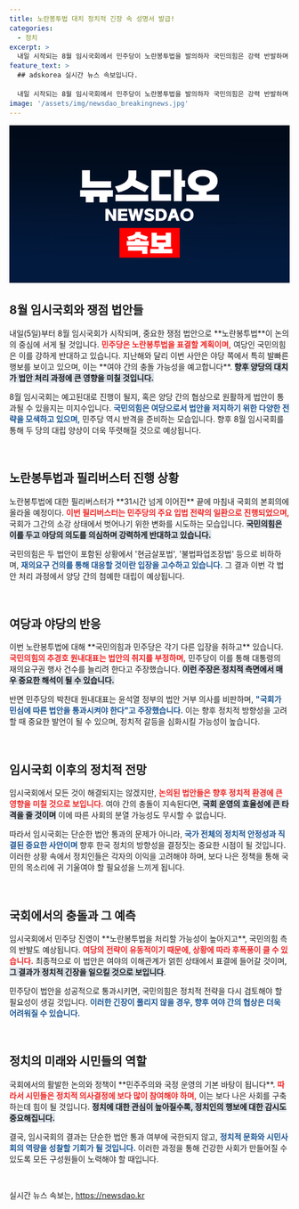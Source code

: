 ```yaml
---
title: 노란봉투법 대치 정치적 긴장 속 성명서 발급!
categories:
  - 정치
excerpt: >
  내일 시작되는 8월 임시국회에서 민주당이 노란봉투법을 발의하자 국민의힘은 강력 반발하며 재의요구 건의로 맞서겠다고 밝혔습니다. 여야의 대치가 불가피한 상황, 과연 국회는 어떤 결정을 내릴까요?
feature_text: >
  ## adskorea 실시간 뉴스 속보입니다.

  내일 시작되는 8월 임시국회에서 민주당이 노란봉투법을 발의하자 국민의힘은 강력 반발하며 재의요구 건의로 맞서겠다고 밝혔습니다. 여야의 대치가 불가피한 상황, 과연 국회는 어떤 결정을 내릴까요?
image: '/assets/img/newsdao_breakingnews.jpg'
---
```


<p><img src="/assets/img/newsdao_breakingnews.jpg" alt="adskorea 속보" /></p>

<h2 data-ke-size="size26">8월 임시국회와 쟁점 법안들</h2>

<p data-ke-size="size16">내일(5일)부터 8월 임시국회가 시작되며, 중요한 쟁점 법안으로 **노란봉투법**이 논의의 중심에 서게 될 것입니다. <b><span style="color: #ee2323;">민주당은 노란봉투법을 표결할 계획이며,</span></b> 여당인 국민의힘은 이를 강하게 반대하고 있습니다. 지난해와 달리 이번 사안은 야당 쪽에서 특히 발빠른 행보를 보이고 있으며, 이는 **여야 간의 충돌 가능성을 예고합니다**. <b><span style="background-color: #21538527;">향후 양당의 대치가 법안 처리 과정에 큰 영향을 미칠 것입니다.</span></b></p>

<p data-ke-size="size16">8월 임시국회는 예고된대로 진행이 될지, 혹은 양당 간의 협상으로 원활하게 법안이 통과될 수 있을지는 미지수입니다. <b><span style="color: #1a5490;">국민의힘은 여당으로서 법안을 저지하기 위한 다양한 전략을 모색하고 있으며,</span></b> 민주당 역시 반격을 준비하는 모습입니다. 향후 8월 임시국회를 통해 두 당의 대립 양상이 더욱 뚜렷해질 것으로 예상됩니다.</p>

<p data-ke-size="size16">&nbsp;</p>

<h2 data-ke-size="size26">노란봉투법과 필리버스터 진행 상황</h2>

<p data-ke-size="size16">노란봉투법에 대한 필리버스터가 **31시간 넘게 이어진** 끝에 마침내 국회의 본회의에 올라올 예정이다. <b><span style="color: #ee2323;">이번 필리버스터는 민주당의 주요 입법 전략의 일환으로 진행되었으며,</span></b> 국회가 그간의 소강 상태에서 벗어나기 위한 변화를 시도하는 모습입니다. <b><span style="background-color: #21538527;">국민의힘은 이를 두고 야당의 의도를 의심하며 강력하게 반대하고 있습니다.</span></b></p>

<p data-ke-size="size16">국민의힘은 두 법안이 포함된 상황에서 '현금살포법', '불법파업조장법' 등으로 비하하며, <b><span style="color: #1a5490;">재의요구 건의를 통해 대응할 것이란 입장을 고수하고 있습니다.</span></b> 그 결과 이번 각 법안 처리 과정에서 양당 간의 첨예한 대립이 예상됩니다.</p>

<p data-ke-size="size16">&nbsp;</p>

<h2 data-ke-size="size26">여당과 야당의 반응</h2>

<p data-ke-size="size16">이번 노란봉투법에 대해 **국민의힘과 민주당은 각기 다른 입장을 취하고** 있습니다. <b><span style="color: #ee2323;">국민의힘의 추경호 원내대표는 법안의 취지를 부정하며,</span></b> 민주당이 이를 통해 대통령의 재의요구권 행사 건수를 늘리려 한다고 주장했습니다. <b><span style="background-color: #21538527;">이런 주장은 정치적 측면에서 매우 중요한 해석이 될 수 있습니다.</span></b></p>

<p data-ke-size="size16">반면 민주당의 박찬대 원내대표는 윤석열 정부의 법안 거부 의사를 비판하며, <b><span style="color: #1a5490;">"국회가 민심에 따른 법안을 통과시켜야 한다"고 주장했습니다.</span></b> 이는 향후 정치적 방향성을 고려할 때 중요한 발언이 될 수 있으며, 정치적 갈등을 심화시킬 가능성이 높습니다.</p>

<p data-ke-size="size16">&nbsp;</p>

<h2 data-ke-size="size26">임시국회 이후의 정치적 전망</h2>

<p data-ke-size="size16">임시국회에서 모든 것이 해결되지는 않겠지만, <b><span style="color: #ee2323;">논의된 법안들은 향후 정치적 환경에 큰 영향을 미칠 것으로 보입니다.</span></b> 여야 간의 충돌이 지속된다면, <b><span style="background-color: #21538527;">국회 운영의 효율성에 큰 타격을 줄 것이며</span></b> 이에 따른 사회의 분열 가능성도 무시할 수 없습니다.</p>

<p data-ke-size="size16">따라서 임시국회는 단순한 법안 통과의 문제가 아니라, <b><span style="color: #1a5490;">국가 전체의 정치적 안정성과 직결된 중요한 사안이며</span></b> 향후 한국 정치의 방향성을 결정짓는 중요한 시점이 될 것입니다. 이러한 상황 속에서 정치인들은 각자의 이익을 고려해야 하며, 보다 나은 정책을 통해 국민의 목소리에 귀 기울여야 할 필요성을 느끼게 됩니다.</p>

<p data-ke-size="size16">&nbsp;</p>

<h2 data-ke-size="size26">국회에서의 충돌과 그 예측</h2>

<p data-ke-size="size16">임시국회에서 민주당 진영이 **노란봉투법을 처리할 가능성이 높아지고**, 국민의힘 측의 반발도 예상됩니다. <b><span style="color: #ee2323;">여당의 전략이 유동적이기 때문에, 상황에 따라 후폭풍이 클 수 있습니다.</span></b> 최종적으로 이 법안은 여야의 이해관계가 얽힌 상태에서 표결에 들어갈 것이며, <b><span style="background-color: #21538527;">그 결과가 정치적 긴장을 일으킬 것으로 보입니다</span></b>. </p>

<p data-ke-size="size16">민주당이 법안을 성공적으로 통과시키면, 국민의힘은 정치적 전략을 다시 검토해야 할 필요성이 생길 것입니다. <b><span style="color: #1a5490;">이러한 긴장이 풀리지 않을 경우, 향후 여야 간의 협상은 더욱 어려워질 수 있습니다.</span></b></p>

<p data-ke-size="size16">&nbsp;</p>

<h2 data-ke-size="size26">정치의 미래와 시민들의 역할</h2>

<p data-ke-size="size16">국회에서의 활발한 논의와 정책이 **민주주의와 국정 운영의 기본 바탕이 됩니다**. <b><span style="color: #ee2323;">따라서 시민들은 정치적 의사결정에 보다 많이 참여해야 하며,</span></b> 이는 보다 나은 사회를 구축하는데 힘이 될 것입니다. <b><span style="background-color: #21538527;">정치에 대한 관심이 높아질수록, 정치인의 행보에 대한 감시도 중요해집니다.</span></b></p>

<p data-ke-size="size16">결국, 임시국회의 결과는 단순한 법안 통과 여부에 국한되지 않고, <b><span style="color: #1a5490;">정치적 문화와 시민사회의 역량을 성찰할 기회가 될 것입니다.</span></b> 이러한 과정을 통해 건강한 사회가 만들어질 수 있도록 모든 구성원들이 노력해야 할 때입니다.</p>

<p data-ke-size="size16">&nbsp;</p>
실시간 뉴스 속보는, <a href="https://newsdao.kr" rel="dofollow">https://newsdao.kr</a>


